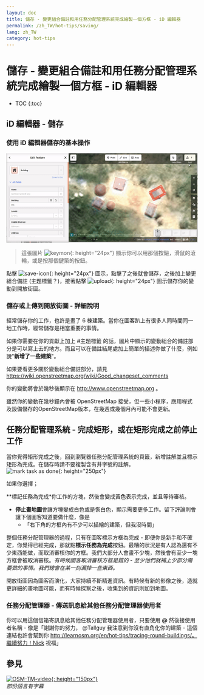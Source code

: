 ```yaml
---
layout: doc
title: 儲存 - 變更組合備註和用任務分配管理系統完成繪製一個方框 - iD 編輯器
permalink: /zh_TW/hot-tips/saving/
lang: zh_TW
category: hot-tips
---
```


儲存 - 變更組合備註和用任務分配管理系統完成繪製一個方框 - iD 編輯器
============

- TOC
{:toc}

iD 編輯器 - 儲存
------------------

### 使用 iD 編輯器儲存的基本操作 ###

![saving][]

> 這張圖片 ![keymon]{: height="24px"} 顯示你可以用那個按鈕，滑鼠的滾輪，或是按那個鍵築的按鈕。  

點擊 ![save-icon]{: height="24px"} 圖示，點擊了之後就會儲存，之後加上變更組合備註 (主題標籤？)，接著點擊 ![upload]{: height="24px"} 圖示儲存你的變動到開放街圖。  

### 儲存或上傳到開放街圖 - 詳細說明 ###

經常儲存你的工作，也許是畫了 6 棟建築。當你在圖客趴上有很多人同時間同一地工作時，經常儲存是相當重要的事情。  

如果你需要在你的貢獻上加上 #主題標籤 的話，圖片中顯示的變動組合的備註部分是可以寫上去的地方。而且可以在備註結尾處加上簡單的描述你做了什麼，例如說"**新增了一些建築**"。  

如果要看更多關於變動組合備註部分，請見  <https://wiki.openstreetmap.org/wiki/Good_changeset_comments>  

你的變動將會於幾秒後顯示在 <http://www.openstreetmap.org> 。  

雖然你的變動在幾秒鐘內會被 OpenStreetMap 接受，但一些小程序，應用程式及設備儲存的OpenStreetMap版本，在幾週或幾個月內可能不會更新。  

任務分配管理系統 - 完成矩形，或在矩形完成之前停止工作  
-------------------------------------------------------------------

當你覺得矩形完成之後，回到瀏覽器任務分配管理系統的頁籤，新增註解並且標示矩形為完成。在儲存時請不要複製含有井字號的註解。  
![mark task as done]{: height="250px"}  

如果你選擇；

**標記任務為完成*你工作的方塊，然後會變成黃色表示完成，並且等待審核。  
- **停止畫地圖**會讓方塊變成白色或是恢白色，顯示需要更多工作。留下評論則會讓下個圖客知道要做什麼，像是   
    - 「右下角的方框內有不少可以描繪的建築，但我沒時間」  

整個任務分配管理器的過程，只有在圖客標示方框為完成 - 即便你是新手和不確定，你覺得已經完成，那就點**標示任務為完成**按鈕。最糟的狀況是有人認為還有不少東西能做，而取消審核你的方框。我們大部分人會畫不少塊，然後會有至少一塊方框會被取消審核。*有時候圖客取消審核方框是錯的 - 至少他們就補上少部分需要做的事情。我們總會在某一刻漏掉一些東西。*  

開放街圖因為圖客而演化，大家持續不斷精進資訊。有時候有新的影像之後，造就更詳細的畫地圖可能，而有時候探察之後，收集到的資訊則加到地圖。   

### 任務分配管理器 - 傳送訊息給其他任務分配管理器使用者 ###
你可以用這個信箱寄訊息給其他任務分配管理器使用者，只要使用 **@** 然後接使用者名稱 - 像是「謝謝你的努力， @Tallguy 我注意到你沒有直角化你的建築 - 這個連結也許會幫到你 http://learnosm.org/en/hot-tips/tracing-round-buildings/。繼續努力！Nick 祝福」  

參見  
---------

[![OSM-TM-video]{: height="150px"}](https://www.youtube.com/watch?v=_feTGQXLf_M&list=PLb9506_-6FMHZ3nwn9heri3xjQKrSq1hN&index=9 "人道主義OpenStreetMap團隊 - 任務分配管理系統教學影片")  
*部份語言有字幕*  



[saving]:/images/hot-tips/saving.gif
[keymon]:/images/hot-tips/keymon.png
[mark task as done]:/images/hot-tips/mark-task-as-done.png
[save-icon]: /images/beginner/save-icon.png "Save icon"
[upload]: /images/beginner/upload.png "Upload"
[arrow-up]: /images/arrow-up.png
[OSM-TM-video]: /images/hot-tips/OSM-TM-video.png "Humanitarian OpenStreetMap Team - Tasking Manager Tutorial Videos"